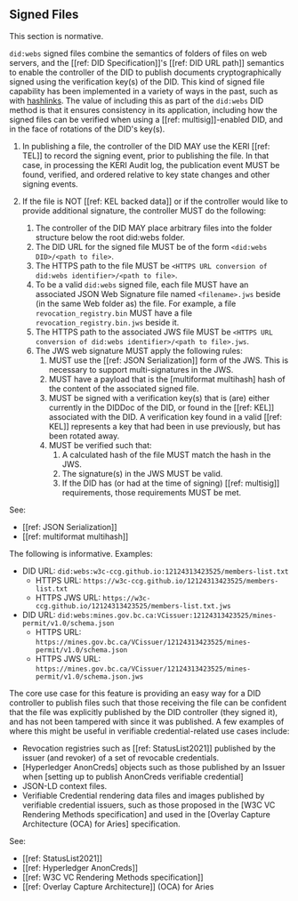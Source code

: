 ## Signed Files
This section is normative.

`did:webs` signed files combine the semantics of folders of files on web servers, and the [[ref: DID Specification]]'s [[ref: DID URL path]] semantics to enable the controller of the DID to publish documents cryptographically signed using the verification key(s) of the DID. This kind of signed file capability has been implemented in a variety of ways in the past, such as with [hashlinks](https://datatracker.ietf.org/doc/html/draft-sporny-hashlink). The value of including this as part of the `did:webs` DID method is that it ensures consistency in its application, including how the signed files can be verified when using a [[ref: multisig]]-enabled DID, and in the face of rotations of the DID's key(s).

1. In publishing a file, the controller of the DID MAY use the KERI [[ref: TEL]] to record the signing event, prior to publishing the file. In that case, in processing the KERI Audit log, the publication event MUST be found, verified, and ordered relative to key state changes and other signing events.

1. If the file is NOT [[ref: KEL backed data]] or if the controller would like to provide additional signature, the controller MUST do the following:
    1. The controller of the DID MAY place arbitrary files into the folder structure below the root did:webs folder.
    1. The DID URL for the signed file MUST be of the form `<did:webs DID>/<path to file>`.
    1. The HTTPS path to the file MUST be `<HTTPS URL conversion of did:webs identifier>/<path to file>`.
    1. To be a valid `did:webs` signed file, each file MUST have an associated JSON Web Signature file named `<filename>.jws` beside (in the same Web folder as) the file. For example, a file `revocation_registry.bin` MUST have a file `revocation_registry.bin.jws` beside it.
    1. The HTTPS path to the associated JWS file MUST be `<HTTPS URL conversion of did:webs identifier>/<path to file>.jws`.
    1. The JWS web signature MUST apply the following rules:
        1. MUST use the [[ref: JSON Serialization]] form of the JWS. This is necessary to support multi-signatures in the JWS.
        1. MUST have a payload that is the [multiformat multihash] hash of the content of the associated signed file.
        1. MUST be signed with a verification key(s) that is (are) either currently in the DIDDoc of the DID, or found in the [[ref: KEL]] associated with the DID. A verification key found in a valid [[ref: KEL]] represents a key that had been in use previously, but has been rotated away.
        1. MUST be verified such that:
            1. A calculated hash of the file MUST match the hash in the JWS.
            1. The signature(s) in the JWS MUST be valid.
            1. If the DID has (or had at the time of signing) [[ref: multisig]] requirements, those requirements MUST be met.

See:
* [[ref: JSON Serialization]]
* [[ref: multiformat multihash]]

The following is informative.
Examples:
* DID URL: `did:webs:w3c-ccg.github.io:12124313423525/members-list.txt`
  * HTTPS URL: `https://w3c-ccg.github.io/12124313423525/members-list.txt`
  * HTTPS JWS URL: `https://w3c-ccg.github.io/12124313423525/members-list.txt.jws`
* DID URL: `did:webs:mines.gov.bc.ca:VCissuer:12124313423525/mines-permit/v1.0/schema.json`
  * HTTPS URL: `https://mines.gov.bc.ca/VCissuer/12124313423525/mines-permit/v1.0/schema.json`
  * HTTPS JWS URL: `https://mines.gov.bc.ca/VCissuer/12124313423525/mines-permit/v1.0/schema.json.jws`

The core use case for this feature is providing an easy way for a DID controller to publish files such that those receiving the file can be confident that the file was explicitly published by the DID controller (they signed it), and has not been tampered with since it was published. A few examples of where this might be useful in verifiable credential-related use cases include:
* Revocation registries such as [[ref: StatusList2021]] published by the issuer (and revoker) of a set of revocable credentials.
* [Hyperledger AnonCreds] objects such as those published by an Issuer when [setting up to publish AnonCreds verifiable credential]
* JSON-LD context files.
* Verifiable Credential rendering data files and images published by verifiable credential issuers, such as those proposed in the [W3C VC Rendering Methods specification] and used in the [Overlay Capture Architecture (OCA) for Aries] specification.

See:
* [[ref: StatusList2021]]
* [[ref: Hyperledger AnonCreds]]
* [[ref: W3C VC Rendering Methods specification]]
* [[ref: Overlay Capture Architecture]] (OCA) for Aries